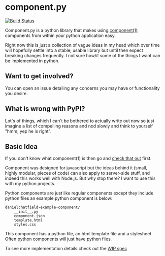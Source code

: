 # component.py

[![Build Status](https://travis-ci.org/import/component.py.png)](https://travis-ci.org/import/component.py)


Component.py is a python library that makes using [component(1)](https://github.com/component/component/) components from within your python application easy.

Right now this is just a collection of vague ideas in my head which over time will hopefully settle into a stable, usable library but until then expect breaking changes frequently. I not sure how/if some of the things I want can be implemented in python.

## Want to get involved?

You can open an issue detailing any concerns you may have or functionality you desire.

## What is wrong with PyPI?

Lot's of things, which I can't be bothered to actually write out now so just imagine a list of compelling reasons and nod slowly and think to yourself "hmm, yep he is right".

## Basic Idea

If you don't know what component(1) is then go and [check that out](https://github.com/component/component/) first.

Component was designed for javascript but the ideas behind it (small, highly modular, pieces of code) can also apply to server-side stuff, and indeed this works well with Node.js. But why stop there? I want to use this with my python projects.

Python components are just like regular components except they include python files an example python component is below:

```
danielchatfield-example-component/
    __init__.py
    component.json
    template.html
    styles.css
```

This component has a python file, an html template file and a stylesheet. Often python components will just have python files.

To see more implementation details check out the [WIP spec](https://github.com/import/component.py/wiki/Spec-for-Component.py)